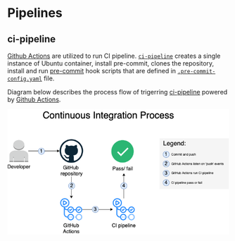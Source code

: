 # Pipelines

## ci-pipeline
[Github Actions](https://docs.github.com/en/actions) are utilized to run CI pipeline. [`ci-pipeline`](.github/workflows/ci-pipeline.yml) creates a single instance of Ubuntu container, install pre-commit, clones the repository, install and run [pre-commit](https://pre-commit.com) hook scripts that are defined in [`.pre-commit-config.yaml`](.pre-commit-config.yaml  ) file.

Diagram below describes the process flow of trigerring [ci-pipeline](#ci-pipeline) powered by [Github Actions](https://docs.github.com/en/actions).

![CI pipeline](doc/diagrams/ci-pipeline/ci-pipeline.png)
